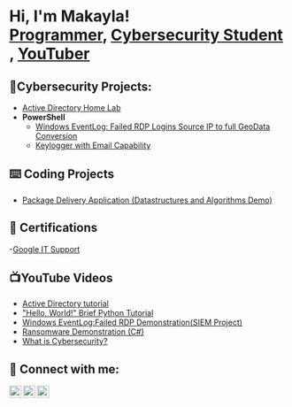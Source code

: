 <h1> Hi, I'm Makayla! <br/><a href="https://github.com/m-barkley">Programmer</a>, <a href="https://www.linkedin.com/in/makaylabarkleymb/"> Cybersecurity Student </a>, <a href="https://www.youtube.com/channel/UCj3Y6i7aJKC0s5crhPcd67g">YouTuber</a></h1>

<h2>🔐Cybersecurity Projects:</h2>

- [Active Directory Home Lab](https://github.com/m-barkley/LABURL) 
- <b>PowerShell</b>
  - [Windows EventLog: Failed RDP Logins Source IP to full GeoData Conversion](https://github.com/m-barkley/Sentinel-Lab)
  - [Keylogger with Email Capability](https://github.com/m-barkley/Key-Logger-With-Email)

 <h2>⌨️ Coding Projects </h2>

  - [Package Delivery Application (Datastructures and Algorithms Demo)](https://github.com/m-barkley/Package-Delivery-Pathfinding-Algorithm)

<h2>🏅 Certifications </h2>

-[Google IT Support](https://www.coursera.org/account/accomplishments/professional-cert/DBUVCJP3M7UG?utm_source=link&utm_medium=certificate&utm_content=cert_image&utm_campaign=sharing_cta&utm_product=prof)

<h2>📺YouTube Videos</h2>

- [Active Directory tutorial](https://www.youtube.com/@makayla.barkley)
- ["Hello, World!" Brief Python Tutorial](https://www.youtube.com/@makayla.barkley)
- [Windows EventLog:Failed RDP Demonstration(SIEM Project)](https://www.youtube.com/@makayla.barkley)
- [Ransomware Demonstration (C#)](https://www.youtube.com/@makayla.barkley)
- [What is Cybersecurity?](https://www.youtube.com/@makayla.barkley)

<h2> 🤳 Connect with me:</h2>

[<img align="left" alt="MakaylaBarkley| YouTube" width="22px" src="https://cdn.jsdelivr.net/npm/simple-icons@v3/icons/youtube.svg" />][youtube]
[<img align="left" alt="MakaylaBarkley| LinkedIn" width="22px" src="https://cdn.jsdelivr.net/npm/simple-icons@v3/icons/linkedin.svg" />][linkedin]
[<img align="left" alt="MakaylaBarkley| Instagram" width="22px" src="https://cdn.jsdelivr.net/npm/simple-icons@v3/icons/instagram.svg" />][instagram]

[youtube]: https://www.youtube.com/c/makayla.barkley
[instagram]: https://www.instagram.com/null/
[linkedin]: https://linkedin.com/in/makaylabarkleymb
<!--

Here are some ideas to get you started:

- 🔭 I’m currently working on ...
- 🌱 I’m currently learning ...
- 👯 I’m looking to collaborate on ...
- 🤔 I’m looking for help with ...
- 💬 Ask me about ...
- 📫 How to reach me: ...
- 😄 Pronouns: ...
- ⚡ Fun fact: ...
-->
